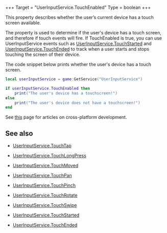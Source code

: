 +++
Target = "UserInputService.TouchEnabled"
Type = boolean
+++

This property describes whether the user’s current device has a touch screen available.The property is used to determine if the user's device has a touch screen, and therefore if touch events will fire. If TouchEnabled is true, you can use UserInputService events such as [UserInputService.TouchStarted](https://developer.roblox.com/api-reference/event/UserInputService/TouchStarted) and [UserInputService.TouchEnded](https://developer.roblox.com/api-reference/event/UserInputService/TouchEnded) to track when a user starts and stops touching the screen of their device.The code snippet below prints whether the user's device has a touch screen.```lualocal userInputService = game:GetService("UserInputService")if userInputService.TouchEnabled then	print("The user's device has a touchscreen!")else	print("The user's device does not have a touchscreen!")end```See [this][1] page for articles on cross-platform development.[1]: https://developer.roblox.com/learn-roblox/cross-platform## See also - [UserInputService.TouchTap](https://developer.roblox.com/api-reference/event/UserInputService/TouchTap) - [UserInputService.TouchLongPress](https://developer.roblox.com/api-reference/event/UserInputService/TouchLongPress) - [UserInputService.TouchMoved](https://developer.roblox.com/api-reference/event/UserInputService/TouchMoved) - [UserInputService.TouchPan](https://developer.roblox.com/api-reference/event/UserInputService/TouchPan) - [UserInputService.TouchPinch](https://developer.roblox.com/api-reference/event/UserInputService/TouchPinch) - [UserInputService.TouchRotate](https://developer.roblox.com/api-reference/event/UserInputService/TouchRotate) - [UserInputService.TouchSwipe](https://developer.roblox.com/api-reference/event/UserInputService/TouchSwipe) - [UserInputService.TouchStarted](https://developer.roblox.com/api-reference/event/UserInputService/TouchStarted) - [UserInputService.TouchEnded](https://developer.roblox.com/api-reference/event/UserInputService/TouchEnded)